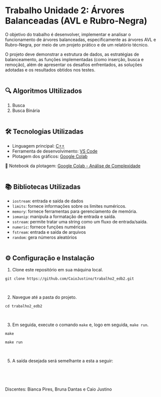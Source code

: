 # Trabalho Unidade 2: Árvores Balanceadas (AVL e Rubro-Negra)

O objetivo do trabalho é desenvolver, implementar e analisar o funcionamento de árvores balanceadas, especificamente as árvores AVL e Rubro-Negra, por meio de um projeto prático e de um relatório técnico.

O projeto deve demonstrar a estrutura de dados, as estratégias de balanceamento, as funções implementadas (como inserção, busca e remoção), além de apresentar os desafios enfrentados, as soluções adotadas e os resultados obtidos nos testes.
<br><br>

## 🔍 Algoritmos Ultilizados
1. Busca 
2. Busca Binária
<br><br>

## 🛠️ Tecnologias Utilizadas
- Linguagem principal: [C++](https://devdocs.io/cpp)
- Ferramenta de desenvolvimento: [VS Code](https://code.visualstudio.com)
- Plotagem dos gráficos: [Google Colab](https://colab.google)

📎 Notebook da plotagem:
[Google Colab - Análise de Complexidade](https://colab.research.google.com/drive/17MxFa61Zyo2apfru1bi9ZCNg9pwPJymf?authuser=1)
<br><br>

## 📚 Bibliotecas Utilizadas
- `iostream`: entrada e saída de dados
- `limits`:  fornece informações sobre os limites numéricos.
- `memory`: fornece ferramentas para gerenciamento de memória.
- `iomanip`: manipula a formatação de entrada e saída.
- `sstream`: permite tratar uma string como um fluxo de entrada/saída.
- `numeric`: fornece funções numéricas
- `fstream`: entrada e saída de arquivos
- `random`: gera números aleatórios
<br><br>

## ⚙️ Configuração e Instalação

1. Clone este repositório em sua máquina local.

```
git clone https://github.com/CaioJustino/trabalho2_edb2.git
```
<br>

2. Navegue até a pasta do projeto.

```
cd trabalho2_edb2
```
<br>

3. Em seguida, execute o comando `make` e, logo em seguida,  `make run`.

```
make
```
```
make run
```
<br>

5. A saída desejada será semelhante a esta a seguir:

```

```
<br><br>

Discentes: Bianca Pires, Bruna Dantas e Caio Justino
